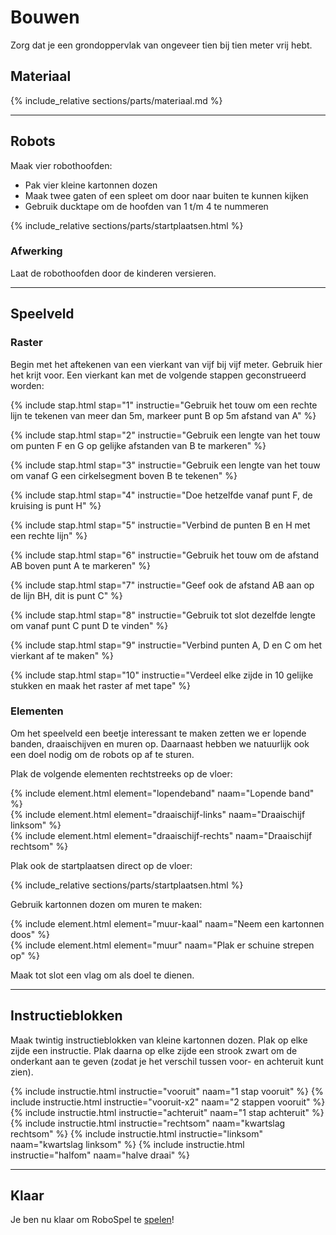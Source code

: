 # <a name="bouwen"></a>Bouwen

Zorg dat je een grondoppervlak van ongeveer tien bij tien meter vrij hebt. 

## Materiaal

{% include_relative sections/parts/materiaal.md %}

-----

## Robots

Maak vier robothoofden:

* Pak vier kleine kartonnen dozen
* Maak twee gaten of een spleet om door naar buiten te kunnen kijken
* Gebruik ducktape om de hoofden van 1 t/m 4 te nummeren

{% include_relative sections/parts/startplaatsen.html %}

### Afwerking

Laat de robothoofden door de kinderen versieren.

-----

## Speelveld

### Raster

Begin met het aftekenen van een vierkant van vijf bij vijf meter.
Gebruik hier het krijt voor.
Een vierkant kan met de volgende stappen geconstrueerd worden:

{% include stap.html stap="1" instructie="Gebruik het touw om een rechte lijn te tekenen van meer dan 5m, markeer punt B op 5m afstand van A" %}

{% include stap.html stap="2" instructie="Gebruik een lengte van het touw om punten F en G op gelijke afstanden van B te markeren" %}

{% include stap.html stap="3" instructie="Gebruik een lengte van het touw om vanaf G een cirkelsegment boven B te tekenen" %}

{% include stap.html stap="4" instructie="Doe hetzelfde vanaf punt F, de kruising is punt H" %}

{% include stap.html stap="5" instructie="Verbind de punten B en H met een rechte lijn" %}

{% include stap.html stap="6" instructie="Gebruik het touw om de afstand AB boven punt A te markeren" %}

{% include stap.html stap="7" instructie="Geef ook de afstand AB aan op de lijn BH, dit is punt C" %}

{% include stap.html stap="8" instructie="Gebruik tot slot dezelfde lengte om vanaf punt C punt D te vinden" %}

{% include stap.html stap="9" instructie="Verbind punten A, D en C om het vierkant af te maken" %}

{% include stap.html stap="10" instructie="Verdeel elke zijde in 10 gelijke stukken en maak het raster af met tape" %}


### Elementen

Om het speelveld een beetje interessant te maken zetten we er lopende banden, draaischijven en muren op.
Daarnaast hebben we natuurlijk ook een doel nodig om de robots op af te sturen.

Plak de volgende elementen rechtstreeks op de vloer:

<div class="row">
<div class="col-xs-4">
{% include element.html element="lopendeband" naam="Lopende band" %}
</div>
<div class="col-xs-4">
{% include element.html element="draaischijf-links" naam="Draaischijf linksom" %}
</div>
<div class="col-xs-4">
{% include element.html element="draaischijf-rechts" naam="Draaischijf rechtsom" %}
</div>
</div>

Plak ook de startplaatsen direct op de vloer:

{% include_relative sections/parts/startplaatsen.html %}

Gebruik kartonnen dozen om muren te maken:

<div class="row">
<div class="col-xs-6">
{% include element.html element="muur-kaal" naam="Neem een kartonnen doos" %}
</div>
<div class="col-xs-6">
{% include element.html element="muur" naam="Plak er schuine strepen op" %}
</div>
</div>

Maak tot slot een vlag om als doel te dienen.

-----

## Instructieblokken

Maak twintig instructieblokken van kleine kartonnen dozen.
Plak op elke zijde een instructie.
Plak daarna op elke zijde een strook zwart om de onderkant aan te geven (zodat je het verschil tussen voor- en achteruit kunt zien).

<div class="row">
{% include instructie.html instructie="vooruit" naam="1 stap vooruit" %}
{% include instructie.html instructie="vooruit-x2" naam="2 stappen vooruit" %}
{% include instructie.html instructie="achteruit" naam="1 stap achteruit" %}
{% include instructie.html instructie="rechtsom" naam="kwartslag rechtsom" %}
{% include instructie.html instructie="linksom" naam="kwartslag linksom" %}
{% include instructie.html instructie="halfom" naam="halve draai" %}
</div>

-----

## Klaar

Je ben nu klaar om RoboSpel te [spelen](#spelen)!